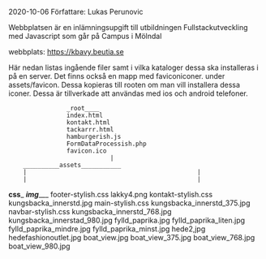 2020-10-06
Författare: Lukas Perunovic

Webbplatsen är en inlämningsupgift till utbildningen Fullstackutveckling med Javascript som går på Campus i Mölndal

webbplats: https://kbavy.beutia.se



Här nedan listas ingående filer samt i vilka kataloger dessa ska installeras i på en server. Det finns också en mapp med faviconiconer. under assets/favicon. Dessa kopieras till rooten om man vill installera dessa iconer. Dessa är tillverkade att användas med ios och android telefoner.

					_root____
					index.html
					kontakt.html
					tackarrr.html
					hamburgerish.js
					FormDataProcessish.php
					favicon.ico
								|
		__________assets___________
		|		  										|
		|		  										|
__css___		  						  ___img______
footer-stylish.css					lakky4.png
kontakt-stylish.css					kungsbacka_innerstd.jpg
main-stylish.css						kungsbacka_innerstd_375.jpg
navbar-stylish.css					kungsbacka_innerstd_768.jpg					
														kungsbacka_innerstad_980.jpg
														fylld_paprika.jpg
														fylld_paprika_liten.jpg
														fylld_paprika_mindre.jpg
														fylld_paprika_minst.jpg
														hede2,jpg
														hedefashionoutlet.jpg
														boat_view.jpg
														boat_view_375.jpg
														boat_view_768.jpg
														boat_view_980.jpg